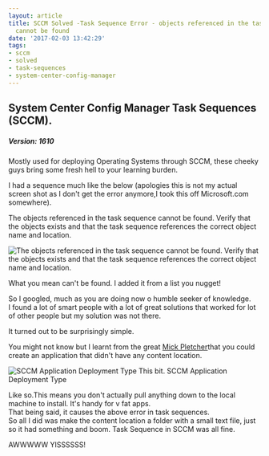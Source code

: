 ```yaml
---
layout: article
title: SCCM Solved -Task Sequence Error - objects referenced in the task sequence
  cannot be found
date: '2017-02-03 13:42:29'
tags:
- sccm
- solved
- task-sequences
- system-center-config-manager
---
```


## System Center Config Manager Task Sequences (SCCM).

##### Version: 1610

Mostly used for deploying Operating Systems through SCCM, these cheeky guys bring some fresh hell to your learning burden.

I had a sequence much like the below (apologies this is not my actual screen shot as I don't get the error anymore,I took this off Microsoft.com somewhere).

The objects referenced in the task sequence cannot be found. Verify that the objects exists and that the task sequence references the correct object name and location.

![The objects referenced in the task sequence cannot be found. Verify that the objects exists and that the task sequence references the correct object name and location.](https://social.microsoft.com/Forums/getfile/3306/)

What you mean can't be found. I added it from a list you nugget!

So I googled, much as you are doing now o humble seeker of knowledge.  
 I found a lot of smart people with a lot of great solutions that worked for lot of other people but my solution was not there.

It turned out to be surprisingly simple.

You might not know but I learnt from the great [Mick Pletcher](http://mickitblog.blogspot.co.uk/)that you could create an application that didn't have any content location.

![SCCM Application Deployment Type](https://cloudconfusionsa.blob.core.windows.net/blogimages/2017/image-7-e1486128868260-300x66.png?resize=300%2C66)
This bit. SCCM Application Deployment Type

Like so.This means you don't actually pull anything down to the local machine to install. It's handy for v fat apps.  
 That being said, it causes the above error in task sequences.  
 So all I did was make the content location a folder with a small text file, just so it had something and boom. Task Sequence in SCCM was all fine.



AWWWWW YISSSSSS!




